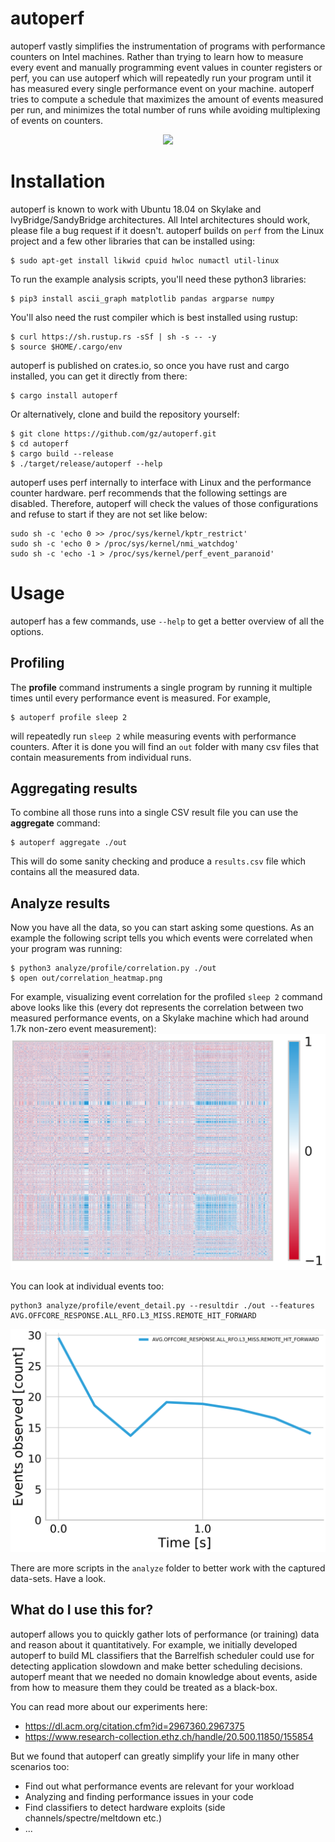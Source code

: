 # autoperf

autoperf vastly simplifies the instrumentation of programs with performance
counters on Intel machines. Rather than trying to learn how to measure every
event and manually programming event values in counter registers or perf, you
can use autoperf which will repeatedly run your program until it has measured
every single performance event on your machine. autoperf tries to compute a
schedule that maximizes the amount of events measured per run, and
minimizes the total number of runs while avoiding multiplexing of events on
counters.

<p align="center">
    <img src="https://gz.github.io/autoperf/doc/intro.svg">
</p>

# Installation

autoperf is known to work with Ubuntu 18.04 on Skylake and
IvyBridge/SandyBridge architectures. All Intel architectures should work,
please file a bug request if it doesn't. autoperf builds on `perf` from the
Linux project and a few other libraries that can be installed using:

```
$ sudo apt-get install likwid cpuid hwloc numactl util-linux
```

To run the example analysis scripts, you'll need these python3 libraries:
```
$ pip3 install ascii_graph matplotlib pandas argparse numpy
```

You'll also need the rust compiler which is best installed using rustup:
```
$ curl https://sh.rustup.rs -sSf | sh -s -- -y
$ source $HOME/.cargo/env
```

autoperf is published on crates.io, so once you have rust and cargo installed, 
you can get it directly from there:
```
$ cargo install autoperf
```

Or alternatively, clone and build the repository yourself:
```
$ git clone https://github.com/gz/autoperf.git
$ cd autoperf
$ cargo build --release
$ ./target/release/autoperf --help
```

autoperf uses perf internally to interface with Linux and the performance
counter hardware. perf recommends that the following settings are disabled.
Therefore, autoperf will check the values of those configurations and refuse to
start if they are not set like below:
```
sudo sh -c 'echo 0 >> /proc/sys/kernel/kptr_restrict'
sudo sh -c 'echo 0 > /proc/sys/kernel/nmi_watchdog'
sudo sh -c 'echo -1 > /proc/sys/kernel/perf_event_paranoid'
```

# Usage

autoperf has a few commands, use `--help` to get a better overview of all the
options.

## Profiling

The **profile** command instruments a single program by running it multiple times
until every performance event is measured. For example,
```
$ autoperf profile sleep 2
```
will repeatedly run `sleep 2` while measuring events with performance
counters. After it is done you will find an `out` folder with many csv files
that contain measurements from individual runs.

## Aggregating results

To combine all those runs into a single CSV result file you can use the
**aggregate** command: 
```
$ autoperf aggregate ./out
``` 
This will do some sanity checking and produce a `results.csv` file which contains 
all the measured data.

## Analyze results

Now you have all the data, so you can start asking some questions. As an
example the following script tells you which events were correlated
when your program was running:

```
$ python3 analyze/profile/correlation.py ./out
$ open out/correlation_heatmap.png
```

For example, visualizing event correlation for the profiled `sleep 2` command
above looks like this (every dot represents the correlation between two
measured performance events, on a Skylake machine which had
around 1.7k non-zero event measurement):
![Correlation Heatmap](/doc/correlation_heatmap.png)

You can look at individual events too:
```
python3 analyze/profile/event_detail.py --resultdir ./out --features AVG.OFFCORE_RESPONSE.ALL_RFO.L3_MISS.REMOTE_HIT_FORWARD
```
![Plot events](/doc/perf_event_plot.png)

There are more scripts in the `analyze` folder to better work with the captured data-sets. Have a look.

## What do I use this for?

autoperf allows you to quickly gather lots of performance (or training) data and
reason about it quantitatively. For example, we initially developed autoperf to
build ML classifiers that the Barrelfish scheduler could use for detecting
application slowdown and make better scheduling decisions. autoperf meant that
we needed no domain knowledge about events, aside from how to measure them they
could be treated as a black-box.

You can read more about our experiments here:

* https://dl.acm.org/citation.cfm?id=2967360.2967375 
* https://www.research-collection.ethz.ch/handle/20.500.11850/155854

But we found that autoperf can greatly simplify your life in many other scenarios too:
 * Find out what performance events are relevant for your workload
 * Analyzing and finding performance issues in your code
 * Find classifiers to detect hardware exploits (side channels/spectre/meltdown etc.)
 * ...

